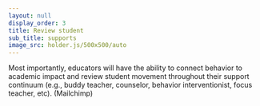 ```yaml
---
layout: null
display_order: 3
title: Review student
sub_title: supports
image_src: holder.js/500x500/auto
---
```


Most importantly, educators will have the ability to connect behavior to academic impact and review student movement throughout their support continuum (e.g., buddy teacher, counselor, behavior interventionist, focus teacher, etc).  (Mailchimp) 
